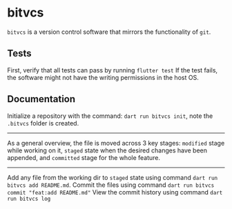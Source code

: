 # bitvcs
`bitvcs` is a version control software that mirrors the functionality of `git`.

## Tests
First, verify that all tests can pass by running `flutter test`
If the test fails, the software might not have the writing permissions in the host OS.


## Documentation
Initialize a repository with the command: `dart run bitvcs init`, note the `.bitvcs` folder is created.
___
As a general overview, the file is moved across 3 key stages: `modified` stage while working on it, `staged` state when the desired changes have been appended, and `committed` stage for the whole feature.
***
Add any file from the working dir to `staged` state using command `dart run bitvcs add README.md`.
Commit the files using command `dart run bitvcs commit "feat:add README.md"`
View the commit history using command `dart run bitvcs log`


